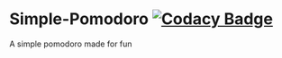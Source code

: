 # Simple-Pomodoro [![Codacy Badge](https://api.codacy.com/project/badge/Grade/0e8ad62db8684691a2dab465e986dfa2)](https://www.codacy.com/manual/Pextre/Simple-Pomodoro?utm_source=github.com&amp;utm_medium=referral&amp;utm_content=Pextre/Simple-Pomodoro&amp;utm_campaign=Badge_Grade)
A simple pomodoro made for fun
